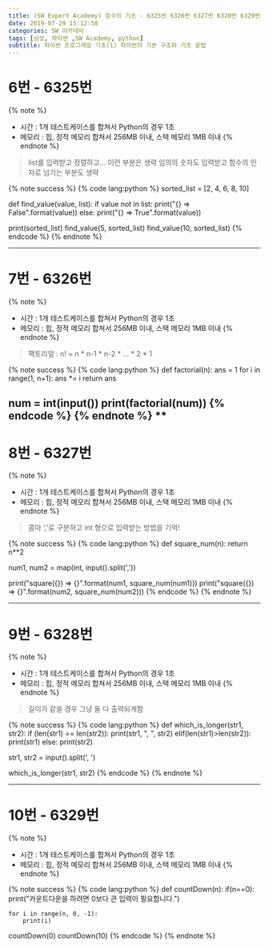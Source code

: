 ```yaml
---
title: (SW Expert Academy) 함수의 기초 - 6325번 6326번 6327번 6328번 6329번
date: 2019-07-29 15:12:58
categories: SW 아카데미
tags: [삼성, 파이썬 ,SW Academy, python]
subtitle: 파이썬 프로그래밍 기초(1) 파이썬의 기본 구조와 기초 문법
---
```


# 6번 - 6325번

{% note %}
- 시간 : 1개 테스트케이스를 합쳐서 Python의 경우 1초
- 메모리 : 힙, 정적 메모리 합쳐서 256MB 이내, 스택 메모리 1MB 이내
{% endnote %}

> list를 입력받고 정렬하고... 이런 부분은 생략
> 임의의 숫자도 입력받고 함수의 인자로 넘기는 부분도 생략

{% note success %}
{% code lang:python %}
sorted_list = [2, 4, 6, 8, 10]

def find_value(value, list):
    if value not in list:
        print("{} => False".format(value))
    else:
        print("{} => True".format(value))

print(sorted_list)
find_value(5, sorted_list)
find_value(10, sorted_list)
{% endcode %}
{% endnote %}

-----

# 7번 - 6326번

{% note %}
- 시간 : 1개 테스트케이스를 합쳐서 Python의 경우 1초
- 메모리 : 힙, 정적 메모리 합쳐서 256MB 이내, 스택 메모리 1MB 이내
{% endnote %}

> 팩토리얼 : n! = n * n-1 * n-2 * ... * 2 * 1

{% note success %}
{% code lang:python %}
def factorial(n):
    ans = 1
    for i in range(1, n+1):
        ans *= i
    return ans

num = int(input())
print(factorial(num))
{% endcode %}
{% endnote %}
**
-----

# 8번 - 6327번

{% note %}
- 시간 : 1개 테스트케이스를 합쳐서 Python의 경우 1초
- 메모리 : 힙, 정적 메모리 합쳐서 256MB 이내, 스택 메모리 1MB 이내
{% endnote %}

> 콤마 ','로 구분하고 int 형으로 입력받는 방법을 기억!

{% note success %}
{% code lang:python %}
def square_num(n):
    return n**2

num1, num2 = map(int, input().split(','))

print("square({}) => {}".format(num1, square_num(num1)))
print("square({}) => {}".format(num2, square_num(num2)))
{% endcode %}
{% endnote %}

-----

# 9번 - 6328번

{% note %}
- 시간 : 1개 테스트케이스를 합쳐서 Python의 경우 1초
- 메모리 : 힙, 정적 메모리 합쳐서 256MB 이내, 스택 메모리 1MB 이내
{% endnote %}

> 길이가 같을 경우 그냥 둘 다 출력되게함

{% note success %}
{% code lang:python %}
def which_is_longer(str1, str2):
    if (len(str1) == len(str2)):
        print(str1, ", ", str2)
    elif(len(str1)>len(str2)):
        print(str1)
    else:
        print(str2)

str1, str2 = input().split(', ')

which_is_longer(str1, str2)
{% endcode %}
{% endnote %}

-----

# 10번 - 6329번

{% note %}
- 시간 : 1개 테스트케이스를 합쳐서 Python의 경우 1초
- 메모리 : 힙, 정적 메모리 합쳐서 256MB 이내, 스택 메모리 1MB 이내
{% endnote %}

{% note success %}
{% code lang:python %}
def countDown(n):
    if(n==0):
        print("카운트다운을 하려면 0보다 큰 입력이 필요합니다.")

    for i in range(n, 0, -1):
        print(i)

countDown(0)
countDown(10)
{% endcode %}
{% endnote %}
